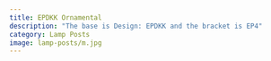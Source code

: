 ```yaml
---
title: EPDKK Ornamental
description: "The base is Design: EPDKK and the bracket is EP4"
category: Lamp Posts
image: lamp-posts/m.jpg
---
```



